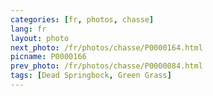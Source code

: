 ```yaml
---
categories: [fr, photos, chasse]
lang: fr
layout: photo
next_photo: /fr/photos/chasse/P0000164.html
picname: P0000166
prev_photo: /fr/photos/chasse/P0000084.html
tags: [Dead Springbock, Green Grass]
---
```

